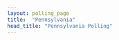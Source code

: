 ```yaml
---
layout: polling_page
title:  "Pennsylvania"
head_title: "Pennsylvania Polling"
---
```

                
